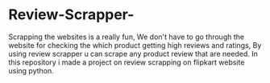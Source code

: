 # Review-Scrapper-
Scrapping the websites  is a really fun, We don't have to go through the website for checking the which product getting high reviews and ratings, By using review scrapper u can scrape any product review that are needed. In this repository i made a project on review scrapping on flipkart website  using python.
